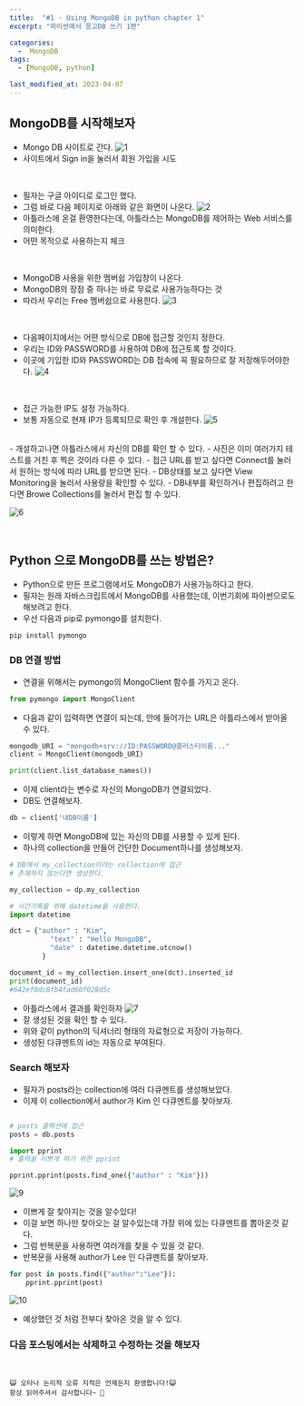 ```yaml
---
title:  "#1 - Using MongoDB in python chapter 1" 
excerpt: "파이썬에서 몽고DB 쓰기 1편"

categories:
  -  MongoDB
tags:
  - [MongoDB, python]

last_modified_at: 2023-04-07
---
```


## MongoDB를 시작해보자
 - Mongo DB 사이트로 간다.
 ![1](https://user-images.githubusercontent.com/105574034/230431314-48f6d5be-f9f6-439d-b3e3-0ecfa68b3a76.PNG)
 - 사이트에서 Sign in을 눌러서 회원 가입을 시도

 <br>

 - 필자는 구글 아이디로 로그인 했다.
 - 그럼 바로 다음 페이지로 아래와 같은 화면이 나온다.
 ![2](https://user-images.githubusercontent.com/105574034/230431627-fe30d9d2-68af-4653-b618-64030ff32d0e.PNG)
 - 아틀라스에 온걸 환영한다는데, 아틀라스는 MongoDB를 제어하는 Web 서비스를 의미한다.
 - 어떤 목적으로 사용하는지 체크

 <br>

 - MongoDB 사용을 위한 멤버쉽 가입창이 나온다.
 - MongoDB의 장점 중 하나는 바로 무료로 사용가능하다는 것
 - 따라서 우리는 Free 멤버쉽으로 사용한다.
![3](https://user-images.githubusercontent.com/105574034/230432046-8159c7f0-4487-40b6-8867-3b36606038b5.PNG)


 <br>

 - 다음페이지에서는 어떤 방식으로 DB에 접근할 것인지 정한다.
 - 우리는 ID와 PASSWORD를 사용하여 DB에 접근토록 할 것이다.
 - 이곳에 기입한 ID와 PASSWORD는 DB 접속에 꼭 필요하므로 잘 저장해두어야한다.
 ![4](https://user-images.githubusercontent.com/105574034/230432925-e6a9ab01-d862-4af0-ac29-605b56896922.PNG)
 
 <br>

 - 접근 가능한 IP도 설정 가능하다.
 - 보통 자동으로 현재 IP가 등록되므로 확인 후 개설한다.
 ![5](https://user-images.githubusercontent.com/105574034/230433003-6f8f1383-fc1d-46ee-8be3-0055edcc344a.PNG)


 <br>
 - 개설하고나면 아틀라스에서 자신의 DB를 확인 할 수 있다.
 - 사진은 이미 여러가지 테스트를 거친 후 찍은 것이라 다른 수 있다.
 - 접근 URL를 받고 싶다면 Connect를 눌러서 원하는 방식에 따라 URL를 받으면 된다.
 - DB상태를 보고 싶다면 View Monitoring을 눌러서 사용량을 확인할 수 있다.
 - DB내부를 확인하거나 편집하려고 한다면 Browe Collections를 눌러서 편집 할 수 있다.

 ![6](https://user-images.githubusercontent.com/105574034/230433341-f5ebe817-df3a-4026-a272-154947a1fce3.PNG)

 <br>



## Python 으로 MongoDB를 쓰는 방법은?
 - Python으로 만든 프로그램에서도 MongoDB가 사용가능하다고 한다.
 - 필자는 원래 자바스크립트에서 MongoDB를 사용했는데, 이번기회에 파이썬으로도 해보려고 한다.
 - 우선 다음과 pip로 pymongo를 설치한다.
 ```cmd
 pip install pymongo
 ```

### DB 연결 방법
 - 연결을 위해서는 pymongo의 MongoClient 함수를 가지고 온다.

```python
from pymongo import MongoClient
```

 - 다음과 같이 입력하면 연결이 되는데, 안에 들어가는 URL은 아틀라스에서 받아올 수 있다.

```python
mongodb_URI = "mongodb+srv://ID:PASSWORD@클러스터이름..."
client = MongoClient(mongodb_URI)

print(client.list_database_names())
```
 - 이제 client라는 변수로 자신의 MongoDB가 연결되었다.
 - DB도 연결해보자.

```python
db = client['내DB이름']
```
 - 이렇게 하면 MongoDB에 있는 자신의 DB를 사용할 수 있게 된다.
 - 하나의 collection을 만들어 간단한 Document하나를 생성해보자.

```python
# DB에서 my_collection이라는 collection에 접근
# 존재하지 않는다면 생성한다.

my_collection = dp.my_collection

# 시간기록을 위해 datetime을 사용한다.
import datetime

dct = {"author" : "Kim",
          "text" : "Hello MongoDB",
          "date" : datetime.datetime.utcnow()
        }

document_id = my_collection.insert_one(dct).inserted_id
print(document_id)
#642ef0dc8fb4fad60f028d5c
```

 - 아틀라스에서 결과를 확인하자
![7](https://user-images.githubusercontent.com/105574034/230438336-f0220e87-593d-45cd-8420-de99ed63505e.PNG) 
 - 잘 생성된 것을 확인 할 수 있다.
 - 위와 같이 python의 딕셔너리 형태의 자료형으로 저장이 가능하다.
 - 생성된 다큐멘트의 id는 자동으로 부여된다.


### Search 해보자

 - 필자가 posts라는 collection에 여러 다큐멘트를 생성해보았다.
 - 이제 이 collection에서 author가 Kim 인 다큐멘트를 찾아보자.
 ```python

 # posts 콜렉션에 접근
 posts = db.posts

 import pprint
 # 출력을 이쁘게 하기 위한 pprint

 pprint.pprint(posts.find_one({"author" : "Kim"}))
```
 ![9](https://user-images.githubusercontent.com/105574034/230439841-556691c8-5d08-485f-b4e2-51d9f1d1ea77.PNG)
 - 이쁘게 잘 찾아지는 것을 알수있다!
 - 이걸 보면 하나만 찾아오는 걸 알수있는데 가장 위에 있는 다큐멘트를 뽑아온것 같다.
 - 그럼 반복문을 사용하면 여러개를 찾을 수 있을 것 같다.
 - 반복문을 사용해 author가 Lee 인 다큐멘트를 찾아보자.

```python
for post in posts.find({"author":"Lee"}):
    pprint.pprint(post)
```
![10](https://user-images.githubusercontent.com/105574034/230440340-6689a596-b91b-4698-969f-316eed32215c.PNG)
- 예상했던 것 처럼 전부다 찾아온 것을 알 수 있다.


### 다음 포스팅에서는 삭제하고 수정하는 것을 해보자


<br>

    😺 오타나 논리적 오류 지적은 언제든지 환영합니다!😺   
    항상 읽어주셔서 감사합니다~ 🙏